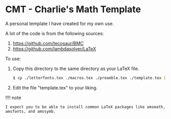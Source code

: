 # CMT - Charlie's Math Template

A personal template I have created for my own use.

A lot of the code is from the following sources:
1. https://github.com/tecosaur/BMC
2. https://github.com/lambdasolver/LaTeX


To use:
1. Copy this directory to the same directory as your LaTeX file.
	
	```bash
	$ cp ./letterfonts.tex ./macros.tex ./preamble.tex ./template.tex [some_dir]
	```
	
2. Edit the file "template.tex" to your liking.


!!!! note

    I expect you to be able to install common LaTeX packages like amsmath, amsfonts, and amssymb.
